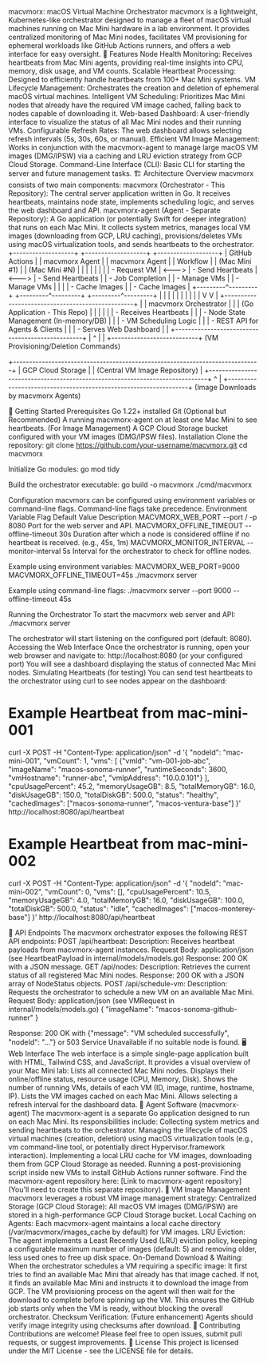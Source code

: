 macvmorx: macOS Virtual Machine Orchestrator
macvmorx is a lightweight, Kubernetes-like orchestrator designed to manage a fleet of macOS virtual machines running on Mac Mini hardware in a lab environment. It provides centralized monitoring of Mac Mini nodes, facilitates VM provisioning for ephemeral workloads like GitHub Actions runners, and offers a web interface for easy oversight.
🌟 Features
Node Health Monitoring: Receives heartbeats from Mac Mini agents, providing real-time insights into CPU, memory, disk usage, and VM counts.
Scalable Heartbeat Processing: Designed to efficiently handle heartbeats from 100+ Mac Mini systems.
VM Lifecycle Management: Orchestrates the creation and deletion of ephemeral macOS virtual machines.
Intelligent VM Scheduling: Prioritizes Mac Mini nodes that already have the required VM image cached, falling back to nodes capable of downloading it.
Web-based Dashboard: A user-friendly interface to visualize the status of all Mac Mini nodes and their running VMs.
Configurable Refresh Rates: The web dashboard allows selecting refresh intervals (5s, 30s, 60s, or manual).
Efficient VM Image Management: Works in conjunction with the macvmorx-agent to manage large macOS VM images (DMG/IPSW) via a caching and LRU eviction strategy from GCP Cloud Storage.
Command-Line Interface (CLI): Basic CLI for starting the server and future management tasks.
🏗️ Architecture Overview
macvmorx consists of two main components:
macvmorx (Orchestrator - This Repository): The central server application written in Go. It receives heartbeats, maintains node state, implements scheduling logic, and serves the web dashboard and API.
macvmorx-agent (Agent - Separate Repository): A Go application (or potentially Swift for deeper integration) that runs on each Mac Mini. It collects system metrics, manages local VM images (downloading from GCP, LRU caching), provisions/deletes VMs using macOS virtualization tools, and sends heartbeats to the orchestrator.
+-------------------+       +-------------------+       +-------------------+
|   GitHub Actions  |       |   macvmorx Agent  |       |   macvmorx Agent  |
|     Workflow      |       |  (Mac Mini #1)    |       |  (Mac Mini #N)    |
|                   |       |                   |       |                   |
|  - Request VM     | <---> | - Send Heartbeats | <---> | - Send Heartbeats |
|  - Job Completion |       | - Manage VMs      |       | - Manage VMs      |
|                   |       | - Cache Images    |       | - Cache Images    |
+---------^---------+       +---------^---------+       +---------^---------+
          |                           |                           |
          |                           |                           |
          |                           |                           |
          |                           V                           V
          |             +-------------------------------------------------+
          |             |             macvmorx Orchestrator             |
          |             |        (Go Application - This Repo)           |
          |             |                                                 |
          |             |  - Receives Heartbeats                          |
          |             |  - Node State Management (In-memory/DB)         |
          |             |  - VM Scheduling Logic                           |
          |             |  - REST API for Agents & Clients                 |
          |             |  - Serves Web Dashboard                          |
          |             +-------------------------------------------------+
          |                           ^
          |                           |
          +---------------------------+
          (VM Provisioning/Deletion Commands)

+-----------------------------------------------------------------------------+
|                            GCP Cloud Storage                                |
|                        (Central VM Image Repository)                        |
+-----------------------------------------------------------------------------+
          ^
          |
          +-----------------------------------------------------------------+
          (Image Downloads by macvmorx Agents)


🚀 Getting Started
Prerequisites
Go 1.22+ installed
Git
(Optional but Recommended) A running macvmorx-agent on at least one Mac Mini to see heartbeats.
(For Image Management) A GCP Cloud Storage bucket configured with your VM images (DMG/IPSW files).
Installation
Clone the repository:
git clone https://github.com/your-username/macvmorx.git
cd macvmorx


Initialize Go modules:
go mod tidy


Build the orchestrator executable:
go build -o macvmorx ./cmd/macvmorx


Configuration
macvmorx can be configured using environment variables or command-line flags. Command-line flags take precedence.
Environment Variable
Flag
Default Value
Description
MACVMORX_WEB_PORT
--port / -p
8080
Port for the web server and API.
MACVMORX_OFFLINE_TIMEOUT
--offline-timeout
30s
Duration after which a node is considered offline if no heartbeat is received. (e.g., 45s, 1m)
MACVMORX_MONITOR_INTERVAL
--monitor-interval
5s
Interval for the orchestrator to check for offline nodes.

Example using environment variables:
MACVMORX_WEB_PORT=9000 MACVMORX_OFFLINE_TIMEOUT=45s ./macvmorx server


Example using command-line flags:
./macvmorx server --port 9000 --offline-timeout 45s


Running the Orchestrator
To start the macvmorx web server and API:
./macvmorx server


The orchestrator will start listening on the configured port (default: 8080).
Accessing the Web Interface
Once the orchestrator is running, open your web browser and navigate to:
http://localhost:8080 (or your configured port)
You will see a dashboard displaying the status of connected Mac Mini nodes.
Simulating Heartbeats (for testing)
You can send test heartbeats to the orchestrator using curl to see nodes appear on the dashboard:
# Example Heartbeat from mac-mini-001
curl -X POST -H "Content-Type: application/json" -d '{
    "nodeId": "mac-mini-001",
    "vmCount": 1,
    "vms": [
        {"vmId": "vm-001-job-abc", "imageName": "macos-sonoma-runner", "runtimeSeconds": 3600, "vmHostname": "runner-abc", "vmIpAddress": "10.0.0.101"}
    ],
    "cpuUsagePercent": 45.2,
    "memoryUsageGB": 8.5,
    "totalMemoryGB": 16.0,
    "diskUsageGB": 150.0,
    "totalDiskGB": 500.0,
    "status": "healthy",
    "cachedImages": ["macos-sonoma-runner", "macos-ventura-base"]
}' http://localhost:8080/api/heartbeat

# Example Heartbeat from mac-mini-002
curl -X POST -H "Content-Type: application/json" -d '{
    "nodeId": "mac-mini-002",
    "vmCount": 0,
    "vms": [],
    "cpuUsagePercent": 10.5,
    "memoryUsageGB": 4.0,
    "totalMemoryGB": 16.0,
    "diskUsageGB": 100.0,
    "totalDiskGB": 500.0,
    "status": "idle",
    "cachedImages": ["macos-monterey-base"]
}' http://localhost:8080/api/heartbeat


🔌 API Endpoints
The macvmorx orchestrator exposes the following REST API endpoints:
POST /api/heartbeat:
Description: Receives heartbeat payloads from macvmorx-agent instances.
Request Body: application/json (see HeartbeatPayload in internal/models/models.go)
Response: 200 OK with a JSON message.
GET /api/nodes:
Description: Retrieves the current status of all registered Mac Mini nodes.
Response: 200 OK with a JSON array of NodeStatus objects.
POST /api/schedule-vm:
Description: Requests the orchestrator to schedule a new VM on an available Mac Mini.
Request Body: application/json (see VMRequest in internal/models/models.go)
{
    "imageName": "macos-sonoma-github-runner"
}


Response: 200 OK with {"message": "VM scheduled successfully", "nodeId": "..."} or 503 Service Unavailable if no suitable node is found.
🖥️ Web Interface
The web interface is a simple single-page application built with HTML, Tailwind CSS, and JavaScript. It provides a visual overview of your Mac Mini lab:
Lists all connected Mac Mini nodes.
Displays their online/offline status, resource usage (CPU, Memory, Disk).
Shows the number of running VMs, details of each VM (ID, image, runtime, hostname, IP).
Lists the VM images cached on each Mac Mini.
Allows selecting a refresh interval for the dashboard data.
🤖 Agent Software (macvmorx-agent)
The macvmorx-agent is a separate Go application designed to run on each Mac Mini. Its responsibilities include:
Collecting system metrics and sending heartbeats to the orchestrator.
Managing the lifecycle of macOS virtual machines (creation, deletion) using macOS virtualization tools (e.g., vm command-line tool, or potentially direct Hypervisor.framework interaction).
Implementing a local LRU cache for VM images, downloading them from GCP Cloud Storage as needed.
Running a post-provisioning script inside new VMs to install GitHub Actions runner software.
Find the macvmorx-agent repository here: [Link to macvmorx-agent repository] (You'll need to create this separate repository).
💾 VM Image Management
macvmorx leverages a robust VM image management strategy:
Centralized Storage (GCP Cloud Storage): All macOS VM images (DMG/IPSW) are stored in a high-performance GCP Cloud Storage bucket.
Local Caching on Agents: Each macvmorx-agent maintains a local cache directory (/var/macvmorx/images_cache by default) for VM images.
LRU Eviction: The agent implements a Least Recently Used (LRU) eviction policy, keeping a configurable maximum number of images (default: 5) and removing older, less used ones to free up disk space.
On-Demand Download & Waiting: When the orchestrator schedules a VM requiring a specific image:
It first tries to find an available Mac Mini that already has that image cached.
If not, it finds an available Mac Mini and instructs it to download the image from GCP. The VM provisioning process on the agent will then wait for the download to complete before spinning up the VM. This ensures the GitHub job starts only when the VM is ready, without blocking the overall orchestrator.
Checksum Verification: (Future enhancement) Agents should verify image integrity using checksums after download.
🤝 Contributing
Contributions are welcome! Please feel free to open issues, submit pull requests, or suggest improvements.
📄 License
This project is licensed under the MIT License - see the LICENSE file for details.
